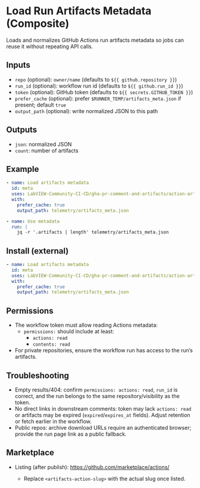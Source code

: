 # Load Run Artifacts Metadata (Composite)

Loads and normalizes GitHub Actions run artifacts metadata so jobs can reuse it without repeating API calls.

## Inputs
- `repo` (optional): `owner/name` (defaults to `${{ github.repository }}`)
- `run_id` (optional): workflow run id (defaults to `${{ github.run_id }}`)
- `token` (optional): GitHub token (defaults to `${{ secrets.GITHUB_TOKEN }}`)
- `prefer_cache` (optional): prefer `$RUNNER_TEMP/artifacts_meta.json` if present; default `true`
- `output_path` (optional): write normalized JSON to this path

## Outputs
- `json`: normalized JSON
- `count`: number of artifacts

## Example
```yaml
- name: Load artifacts metadata
  id: meta
  uses: LabVIEW-Community-CI-CD/gha-pr-comment-and-artifacts/action-artifacts@v1
  with:
    prefer_cache: true
    output_path: telemetry/artifacts_meta.json

- name: Use metadata
  run: |
    jq -r '.artifacts | length' telemetry/artifacts_meta.json
```

## Install (external)
```yaml
- name: Load artifacts metadata
  id: meta
  uses: LabVIEW-Community-CI-CD/gha-pr-comment-and-artifacts/action-artifacts@v1
  with:
    prefer_cache: true
    output_path: telemetry/artifacts_meta.json
```

## Permissions
- The workflow token must allow reading Actions metadata:
  - `permissions:` should include at least:
    - `actions: read`
    - `contents: read`
- For private repositories, ensure the workflow run has access to the run’s artifacts.

## Troubleshooting
- Empty results/404: confirm `permissions: actions: read`, `run_id` is correct, and the run belongs to the same repository/visibility as the token.
- No direct links in downstream comments: token may lack `actions: read` or artifacts may be expired (`expired`/`expires_at` fields). Adjust retention or fetch earlier in the workflow.
- Public repos: archive download URLs require an authenticated browser; provide the run page link as a public fallback.

## Marketplace
- Listing (after publish): https://github.com/marketplace/actions/<artifacts-action-slug>
  - Replace `<artifacts-action-slug>` with the actual slug once listed.

